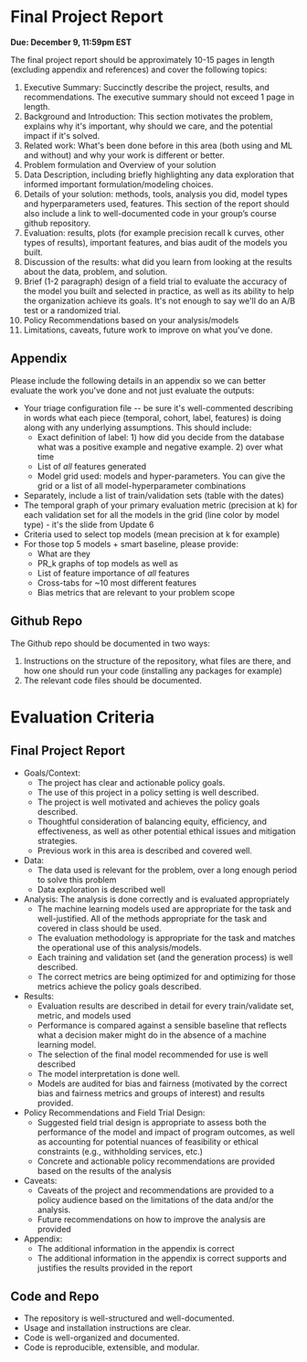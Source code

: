 # Final Project Report

**Due: December 9, 11:59pm EST**

The final project report should be approximately 10-15 pages in length (excluding appendix and references) and cover the following topics:

1. Executive Summary: Succinctly describe the project, results, and recommendations. The executive summary should not exceed 1 page in length.
1. Background and Introduction: This section motivates the problem, explains why it's important, why should we care, and the potential impact if it's solved.
1. Related work: What's been done before in this area (both using and ML and without) and why your work is different or better.
1. Problem formulation and Overview of your solution
1. Data Description, including briefly highlighting any data exploration that informed important formulation/modeling choices.
1. Details of your solution: methods, tools, analysis you did, model types and hyperparameters used, features. This section of the report should also include a link to well-documented code in your group’s course github repository.
1. Evaluation: results, plots (for example precision recall k curves, other types of results), important features, and bias audit of the models you built.
1. Discussion of the results: what did you learn from looking at the results about the data, problem, and solution.
1. Brief (1-2 paragraph) design of a field trial to evaluate the accuracy of the model you built and selected in practice, as well as its ability to help the organization achieve its goals. It's not enough to say we'll do an A/B test or a randomized trial.
1. Policy Recommendations based on your analysis/models
1. Limitations, caveats, future work to improve on what you've done.

## Appendix
Please include  the following details in an appendix so we can better evaluate the work you've done and not just evaluate the outputs:

- Your triage configuration file -- be sure it's well-commented describing in words what each piece (temporal, cohort, label, features) is doing along with any underlying assumptions. This should include:
  - Exact definition of label: 1) how did you decide from the database what was a positive example and negative example. 2) over what time
  - List of *all* features generated
  - Model grid used: models and hyper-parameters. You can give the grid or a list of all model-hyperparameter combinations
- Separately, include a list of train/validation sets (table with the dates)
- The temporal graph of your primary evaluation metric  (precision at k)  for each validation set for all the models in the grid (line color by model type) - it's the slide from Update 6
- Criteria used to select top models (mean precision at k for example)
- For those top 5 models + smart baseline, please provide:
  - What are they
  - PR_k graphs of top models as well as
  - List of feature importance of *all* features
  - Cross-tabs for ~10 most different features
  - Bias metrics that are relevant to your problem scope

## Github Repo
The Github repo should be documented in two ways:

1. Instructions on the structure of the repository, what files are there, and how one should run your code (installing any packages for example)
1. The relevant code files should be documented.
 

# Evaluation Criteria

## Final Project Report

- Goals/Context:
  - The project has clear and actionable policy goals.
  - The use of this project in a policy setting is well described.
  - The project is well motivated and achieves the policy goals described.
  - Thoughtful consideration of balancing equity, efficiency, and effectiveness, as well as other potential ethical issues and mitigation strategies.
  - Previous work in this area is described and covered well.
- Data:
  - The data used is relevant for the problem, over a long enough period to solve this problem
  - Data exploration is described well
- Analysis: The analysis is done correctly and is evaluated appropriately
  - The machine learning models used are appropriate for the task and well-justified. All of the methods appropriate for the task and covered in class should be used.
  - The evaluation methodology is appropriate for the task and matches the operational use of this analysis/models.
  - Each training and validation set (and the generation process) is well described.
  - The correct metrics are being optimized for and optimizing for those metrics achieve the policy goals described.
- Results:
  - Evaluation results are described in detail for every train/validate set, metric, and models used
  - Performance is compared against a sensible baseline that reflects what a decision maker might do in the absence of a machine learning model.
  - The selection of the final model recommended for use is well described
  - The model interpretation is done well.
  - Models are audited for bias and fairness (motivated by the correct bias and fairness metrics and groups of interest) and results provided.
- Policy Recommendations and Field Trial Design:
  - Suggested field trial design is appropriate to assess both the performance of the model and impact of program outcomes, as well as accounting for potential nuances of feasibility or ethical constraints (e.g., withholding services, etc.)
  - Concrete and actionable policy recommendations are provided based on the results of the analysis
- Caveats:
  - Caveats of the project and recommendations are provided to a policy audience based on the limitations of the data and/or the analysis.
  - Future recommendations on how to improve the analysis are provided
- Appendix:
  - The additional information in the appendix is correct
  - The additional information in the appendix is correct supports and justifies the results provided in the report

## Code and Repo

- The repository is well-structured and well-documented.
- Usage and installation instructions are clear.
- Code is well-organized and documented.
- Code is reproducible, extensible, and modular.
